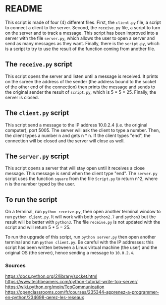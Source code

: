 # README
This script is made of four (4) different files. First, the `client.py` file, a script to connect a client to the server. Second, the `receive.py` file, a script to turn on the server and to track a message. This script has been improved into a server with the file `server.py`, which allows the user to open a server and send as many messages as they want. Finally, there is the `script.py`, which is a script to try to use the result of the function coming from another file.

## The `receive.py` script
This script opens the server and listen until a message is received. It prints on the screen the address of the sender (the address bound to the socket of the other end of the connection) then prints the message and sends to the original sender the result of `script.py`, which is 5 * 5 = 25. Finally, the server is closed.

## The `client.py` script
This script send a message to the IP address 10.0.2.4 (i.e. the original computer), port 5005. The server will ask the client to type a number. Then, the client types a number n and gets n * n. If the client types "end", the connection will be closed and the server will close as well.

## The `server.py` script
This script opens a server that will stay open until it receives a close message. This message is send when the client type "end". The `server.py` script uses the function `square` from the file `Script.py` to return n^2, where n is the number typed by the user.

## To run the script
On a terminal, run `python receive.py`, then open another terminal window to run `python client.py`. It will work with both `python2.7` and `python3` but the result will be better with `python3`. The file `receive.py` is not updated with the script and will return 5 * 5 = 25. 

To run the upgrade of this script, run `python server.py` then open another terminal and run `python client.py`. Be careful with the IP addresses: this script has been written between a Linux virtual machine (the user) and the original OS (the server), hence sending a message to `10.0.2.4`.

### Sources
https://docs.python.org/2/library/socket.html
https://www.techbeamers.com/python-tutorial-write-tcp-server/
https://wiki.python.org/moin/TcpCommunication
https://openclassrooms.com/fr/courses/235344-apprenez-a-programmer-en-python/234698-gerez-les-reseaux
